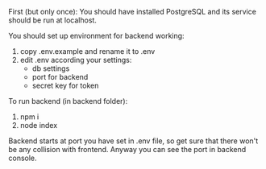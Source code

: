 First (but only once):
You should have installed PostgreSQL and its service should be run at localhost. 

You should set up environment for backend working:
1. copy .env.example and rename it to .env
2. edit .env according your settings:
    - db settings
    - port for backend
    - secret key for token

To run backend (in backend folder):
1. npm i
2. node index

Backend starts at port you have set in .env file, so get sure that there won't be any collision with frontend.
Anyway you can see the port in backend console.